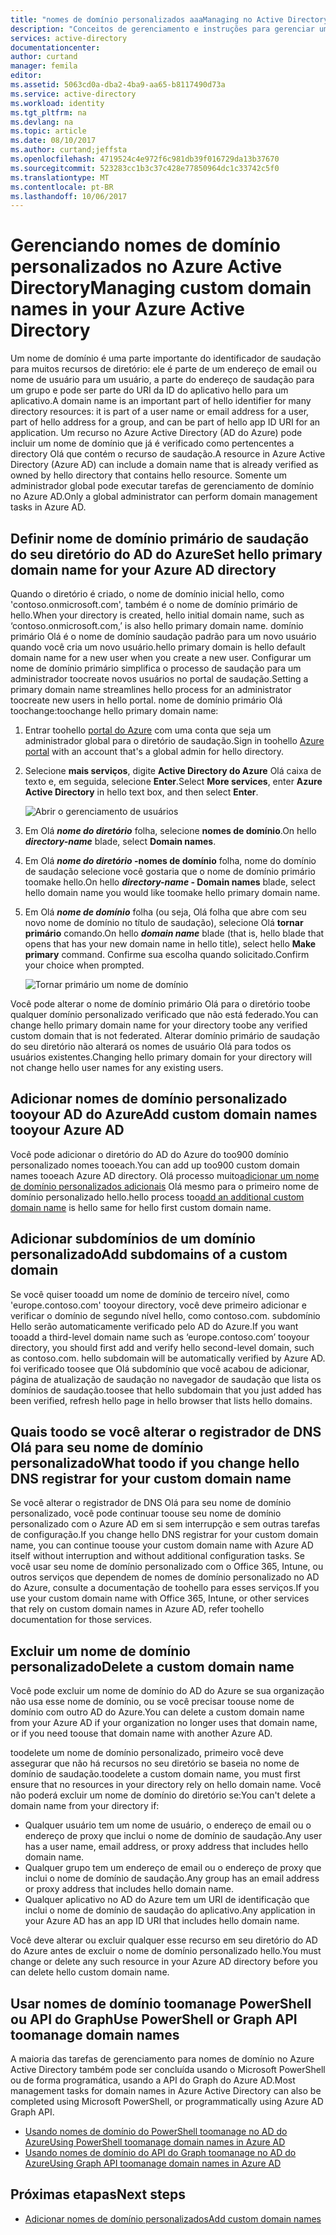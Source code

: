 ```yaml
---
title: "nomes de domínio personalizados aaaManaging no Active Directory do Azure | Microsoft Docs"
description: "Conceitos de gerenciamento e instruções para gerenciar um nome de domínio no Azure Active Directory"
services: active-directory
documentationcenter: 
author: curtand
manager: femila
editor: 
ms.assetid: 5063cd0a-dba2-4ba9-aa65-b8117490d73a
ms.service: active-directory
ms.workload: identity
ms.tgt_pltfrm: na
ms.devlang: na
ms.topic: article
ms.date: 08/10/2017
ms.author: curtand;jeffsta
ms.openlocfilehash: 4719524c4e972f6c981db39f016729da13b37670
ms.sourcegitcommit: 523283cc1b3c37c428e77850964dc1c33742c5f0
ms.translationtype: MT
ms.contentlocale: pt-BR
ms.lasthandoff: 10/06/2017
---
```

# <a name="managing-custom-domain-names-in-your-azure-active-directory"></a><span data-ttu-id="ea717-103">Gerenciando nomes de domínio personalizados no Azure Active Directory</span><span class="sxs-lookup"><span data-stu-id="ea717-103">Managing custom domain names in your Azure Active Directory</span></span>
<span data-ttu-id="ea717-104">Um nome de domínio é uma parte importante do identificador de saudação para muitos recursos de diretório: ele é parte de um endereço de email ou nome de usuário para um usuário, a parte do endereço de saudação para um grupo e pode ser parte do URI da ID do aplicativo hello para um aplicativo.</span><span class="sxs-lookup"><span data-stu-id="ea717-104">A domain name is an important part of hello identifier for many directory resources: it is part of a user name or email address for a user, part of hello address for a group, and can be part of hello app ID URI for an application.</span></span> <span data-ttu-id="ea717-105">Um recurso no Azure Active Directory (AD do Azure) pode incluir um nome de domínio que já é verificado como pertencentes a directory Olá que contém o recurso de saudação.</span><span class="sxs-lookup"><span data-stu-id="ea717-105">A resource in Azure Active Directory (Azure AD) can include a domain name that is already verified as owned by hello directory that contains hello resource.</span></span> <span data-ttu-id="ea717-106">Somente um administrador global pode executar tarefas de gerenciamento de domínio no Azure AD.</span><span class="sxs-lookup"><span data-stu-id="ea717-106">Only a global administrator can perform domain management tasks in Azure AD.</span></span>

## <a name="set-hello-primary-domain-name-for-your-azure-ad-directory"></a><span data-ttu-id="ea717-107">Definir nome de domínio primário de saudação do seu diretório do AD do Azure</span><span class="sxs-lookup"><span data-stu-id="ea717-107">Set hello primary domain name for your Azure AD directory</span></span>
<span data-ttu-id="ea717-108">Quando o diretório é criado, o nome de domínio inicial hello, como 'contoso.onmicrosoft.com', também é o nome de domínio primário de hello.</span><span class="sxs-lookup"><span data-stu-id="ea717-108">When your directory is created, hello initial domain name, such as ‘contoso.onmicrosoft.com,’ is also hello primary domain name.</span></span> <span data-ttu-id="ea717-109">domínio primário Olá é o nome de domínio saudação padrão para um novo usuário quando você cria um novo usuário.</span><span class="sxs-lookup"><span data-stu-id="ea717-109">hello primary domain is hello default domain name for a new user when you create a new user.</span></span> <span data-ttu-id="ea717-110">Configurar um nome de domínio primário simplifica o processo de saudação para um administrador toocreate novos usuários no portal de saudação.</span><span class="sxs-lookup"><span data-stu-id="ea717-110">Setting a primary domain name streamlines hello process for an administrator toocreate new users in hello portal.</span></span> <span data-ttu-id="ea717-111">nome de domínio primário Olá toochange:</span><span class="sxs-lookup"><span data-stu-id="ea717-111">toochange hello primary domain name:</span></span>

1. <span data-ttu-id="ea717-112">Entrar toohello [portal do Azure](https://portal.azure.com) com uma conta que seja um administrador global para o diretório de saudação.</span><span class="sxs-lookup"><span data-stu-id="ea717-112">Sign in toohello [Azure portal](https://portal.azure.com) with an account that's a global admin for hello directory.</span></span>
2. <span data-ttu-id="ea717-113">Selecione **mais serviços**, digite **Active Directory do Azure** Olá caixa de texto e, em seguida, selecione **Enter**.</span><span class="sxs-lookup"><span data-stu-id="ea717-113">Select **More services**, enter **Azure Active Directory** in hello text box, and then select **Enter**.</span></span>
   
   ![Abrir o gerenciamento de usuários](./media/active-directory-domains-add-azure-portal/user-management.png)
3. <span data-ttu-id="ea717-115">Em Olá ***nome do diretório*** folha, selecione **nomes de domínio**.</span><span class="sxs-lookup"><span data-stu-id="ea717-115">On hello ***directory-name*** blade, select **Domain names**.</span></span>
4. <span data-ttu-id="ea717-116">Em Olá  ***nome do diretório* -nomes de domínio** folha, nome do domínio de saudação selecione você gostaria que o nome de domínio primário toomake hello.</span><span class="sxs-lookup"><span data-stu-id="ea717-116">On hello ***directory-name* - Domain names** blade, select hello domain name you would like toomake hello primary domain name.</span></span>
5. <span data-ttu-id="ea717-117">Em Olá ***nome de domínio*** folha (ou seja, Olá folha que abre com seu novo nome de domínio no título de saudação), selecione Olá **tornar primário** comando.</span><span class="sxs-lookup"><span data-stu-id="ea717-117">On hello ***domain name*** blade (that is, hello blade that opens that has your new domain name in hello title), select hello **Make primary** command.</span></span> <span data-ttu-id="ea717-118">Confirme sua escolha quando solicitado.</span><span class="sxs-lookup"><span data-stu-id="ea717-118">Confirm your choice when prompted.</span></span>
   
   ![Tornar primário um nome de domínio](./media/active-directory-domains-manage-azure-portal/make-primary.png)

<span data-ttu-id="ea717-120">Você pode alterar o nome de domínio primário Olá para o diretório toobe qualquer domínio personalizado verificado que não está federado.</span><span class="sxs-lookup"><span data-stu-id="ea717-120">You can change hello primary domain name for your directory toobe any verified custom domain that is not federated.</span></span> <span data-ttu-id="ea717-121">Alterar domínio primário de saudação do seu diretório não alterará os nomes de usuário Olá para todos os usuários existentes.</span><span class="sxs-lookup"><span data-stu-id="ea717-121">Changing hello primary domain for your directory will not change hello user names for any existing users.</span></span>

## <a name="add-custom-domain-names-tooyour-azure-ad"></a><span data-ttu-id="ea717-122">Adicionar nomes de domínio personalizado tooyour AD do Azure</span><span class="sxs-lookup"><span data-stu-id="ea717-122">Add custom domain names tooyour Azure AD</span></span>
<span data-ttu-id="ea717-123">Você pode adicionar o diretório do AD do Azure do too900 domínio personalizado nomes tooeach.</span><span class="sxs-lookup"><span data-stu-id="ea717-123">You can add up too900 custom domain names tooeach Azure AD directory.</span></span> <span data-ttu-id="ea717-124">Olá processo muito[adicionar um nome de domínio personalizados adicionais](add-custom-domain.md) Olá mesmo para o primeiro nome de domínio personalizado hello.</span><span class="sxs-lookup"><span data-stu-id="ea717-124">hello process too[add an additional custom domain name](add-custom-domain.md) is hello same for hello first custom domain name.</span></span>

## <a name="add-subdomains-of-a-custom-domain"></a><span data-ttu-id="ea717-125">Adicionar subdomínios de um domínio personalizado</span><span class="sxs-lookup"><span data-stu-id="ea717-125">Add subdomains of a custom domain</span></span>
<span data-ttu-id="ea717-126">Se você quiser tooadd um nome de domínio de terceiro nível, como 'europe.contoso.com' tooyour directory, você deve primeiro adicionar e verificar o domínio de segundo nível hello, como contoso.com. subdomínio Hello serão automaticamente verificado pelo AD do Azure.</span><span class="sxs-lookup"><span data-stu-id="ea717-126">If you want tooadd a third-level domain name such as ‘europe.contoso.com’ tooyour directory, you should first add and verify hello second-level domain, such as contoso.com. hello subdomain will be automatically verified by Azure AD.</span></span> <span data-ttu-id="ea717-127">foi verificado toosee que Olá subdomínio que você acabou de adicionar, página de atualização de saudação no navegador de saudação que lista os domínios de saudação.</span><span class="sxs-lookup"><span data-stu-id="ea717-127">toosee that hello subdomain that you just added has been verified, refresh hello page in hello browser that lists hello domains.</span></span>

## <a name="what-toodo-if-you-change-hello-dns-registrar-for-your-custom-domain-name"></a><span data-ttu-id="ea717-128">Quais toodo se você alterar o registrador de DNS Olá para seu nome de domínio personalizado</span><span class="sxs-lookup"><span data-stu-id="ea717-128">What toodo if you change hello DNS registrar for your custom domain name</span></span>
<span data-ttu-id="ea717-129">Se você alterar o registrador de DNS Olá para seu nome de domínio personalizado, você pode continuar toouse seu nome de domínio personalizado com o Azure AD em si sem interrupção e sem outras tarefas de configuração.</span><span class="sxs-lookup"><span data-stu-id="ea717-129">If you change hello DNS registrar for your custom domain name, you can continue toouse your custom domain name with Azure AD itself without interruption and without additional configuration tasks.</span></span> <span data-ttu-id="ea717-130">Se você usar seu nome de domínio personalizado com o Office 365, Intune, ou outros serviços que dependem de nomes de domínio personalizado no AD do Azure, consulte a documentação de toohello para esses serviços.</span><span class="sxs-lookup"><span data-stu-id="ea717-130">If you use your custom domain name with Office 365, Intune, or other services that rely on custom domain names in Azure AD, refer toohello documentation for those services.</span></span>

## <a name="delete-a-custom-domain-name"></a><span data-ttu-id="ea717-131">Excluir um nome de domínio personalizado</span><span class="sxs-lookup"><span data-stu-id="ea717-131">Delete a custom domain name</span></span>
<span data-ttu-id="ea717-132">Você pode excluir um nome de domínio do AD do Azure se sua organização não usa esse nome de domínio, ou se você precisar toouse nome de domínio com outro AD do Azure.</span><span class="sxs-lookup"><span data-stu-id="ea717-132">You can delete a custom domain name from your Azure AD if your organization no longer uses that domain name, or if you need toouse that domain name with another Azure AD.</span></span>

<span data-ttu-id="ea717-133">toodelete um nome de domínio personalizado, primeiro você deve assegurar que não há recursos no seu diretório se baseia no nome de domínio de saudação.</span><span class="sxs-lookup"><span data-stu-id="ea717-133">toodelete a custom domain name, you must first ensure that no resources in your directory rely on hello domain name.</span></span> <span data-ttu-id="ea717-134">Você não poderá excluir um nome de domínio do diretório se:</span><span class="sxs-lookup"><span data-stu-id="ea717-134">You can't delete a domain name from your directory if:</span></span>

* <span data-ttu-id="ea717-135">Qualquer usuário tem um nome de usuário, o endereço de email ou o endereço de proxy que inclui o nome de domínio de saudação.</span><span class="sxs-lookup"><span data-stu-id="ea717-135">Any user has a user name, email address, or proxy address that includes hello domain name.</span></span>
* <span data-ttu-id="ea717-136">Qualquer grupo tem um endereço de email ou o endereço de proxy que inclui o nome de domínio de saudação.</span><span class="sxs-lookup"><span data-stu-id="ea717-136">Any group has an email address or proxy address that includes hello domain name.</span></span>
* <span data-ttu-id="ea717-137">Qualquer aplicativo no AD do Azure tem um URI de identificação que inclui o nome de domínio de saudação do aplicativo.</span><span class="sxs-lookup"><span data-stu-id="ea717-137">Any application in your Azure AD has an app ID URI that includes hello domain name.</span></span>

<span data-ttu-id="ea717-138">Você deve alterar ou excluir qualquer esse recurso em seu diretório do AD do Azure antes de excluir o nome de domínio personalizado hello.</span><span class="sxs-lookup"><span data-stu-id="ea717-138">You must change or delete any such resource in your Azure AD directory before you can delete hello custom domain name.</span></span>

## <a name="use-powershell-or-graph-api-toomanage-domain-names"></a><span data-ttu-id="ea717-139">Usar nomes de domínio toomanage PowerShell ou API do Graph</span><span class="sxs-lookup"><span data-stu-id="ea717-139">Use PowerShell or Graph API toomanage domain names</span></span>
<span data-ttu-id="ea717-140">A maioria das tarefas de gerenciamento para nomes de domínio no Azure Active Directory também pode ser concluída usando o Microsoft PowerShell ou de forma programática, usando a API do Graph do Azure AD.</span><span class="sxs-lookup"><span data-stu-id="ea717-140">Most management tasks for domain names in Azure Active Directory can also be completed using Microsoft PowerShell, or programmatically using Azure AD Graph API.</span></span>

* [<span data-ttu-id="ea717-141">Usando nomes de domínio do PowerShell toomanage no AD do Azure</span><span class="sxs-lookup"><span data-stu-id="ea717-141">Using PowerShell toomanage domain names in Azure AD</span></span>](https://msdn.microsoft.com/library/azure/e1ef403f-3347-4409-8f46-d72dafa116e0#BKMK_ManageDomains)
* [<span data-ttu-id="ea717-142">Usando nomes de domínio do API do Graph toomanage no AD do Azure</span><span class="sxs-lookup"><span data-stu-id="ea717-142">Using Graph API toomanage domain names in Azure AD</span></span>](https://msdn.microsoft.com/Library/Azure/Ad/Graph/api/domains-operations)

## <a name="next-steps"></a><span data-ttu-id="ea717-143">Próximas etapas</span><span class="sxs-lookup"><span data-stu-id="ea717-143">Next steps</span></span>
* [<span data-ttu-id="ea717-144">Adicionar nomes de domínio personalizados</span><span class="sxs-lookup"><span data-stu-id="ea717-144">Add custom domain names</span></span>](add-custom-domain.md)


